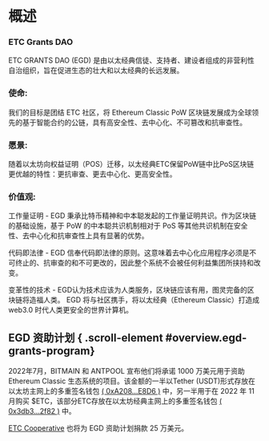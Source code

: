 # 概述

### ETC Grants DAO

ETC GRANTS DAO (EGD) 是由以太经典信徒、支持者、建设者组成的非营利性自治组织，旨在促进生态的壮大和以太经典的长远发展。

### 使命:

我们的目标是团结 ETC 社区，将 Ethereum Classic PoW 区块链发展成为全球领先的基于智能合约的公链，具有高安全性、去中心化、不可篡改和抗审查性。

### 愿景:

随着以太坊向权益证明（POS）迁移，以太经典ETC保留PoW链中比PoS区块链更优越的特性：更抗审查、更去中心化、更高安全性。

### 价值观:

工作量证明 - EGD 秉承比特币精神和中本聪发起的工作量证明共识。作为区块链的基础设施，基于 PoW 的中本聪共识机制相对于 PoS 等其他共识机制在安全性、去中心化和抗审查性上具有显著的优势。

代码即法律 - EGD 信奉代码即法律的原则。这意味着去中心化应用程序必须是不可终止的、抗审查的和不可更改的，因此整个系统不会被任何利益集团所挟持和改变。

变革性的技术 - EGD认为技术应该为人类服务，区块链应该有用，图灵完备的区块链将造福人类。 EGD 将与社区携手，将以太经典（Ethereum Classic）打造成 web3.0 时代人类更安全的世界计算机。


## EGD 资助计划 { .scroll-element #overview.egd-grants-program}

2022年7月，BITMAIN 和 ANTPOOL 宣布他们将承诺 1000 万美元用于资助 Ethereum Classic 生态系统的项目。该金额的一半以Tether (USDT)形式存放在以太坊主网上的多重签名钱包 [( 0xA208...E8D6 )](https://app.safe.global/balances?safe=eth:0xA208013A926718B43A6609e29691783833dcE8D6) 中，另一半用于在 2022 年 11 月购买 $ETC，该部分ETC存放在以太坊经典主网上的多重签名钱包 [( 0x3db3...2f82 )](https://multisig.etccooperative.org/balances?safe=ETC:0x3db3D728B8783656b83c3cB8eDc1481eC3c62f82) 中。

[ETC Cooperative](https://etccooperative.org/) 也将为 EGD 资助计划捐款 25 万美元。
